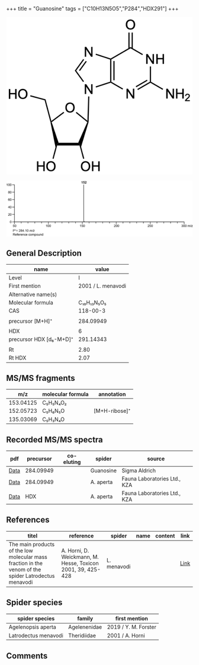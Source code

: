 +++
title = "Guanosine"
tags = ["C10H13N5O5","P284","HDX291"]
+++

![](/img/Guanosine.png)

![](/img_MSMS/284_Guanosine.png)

## General Description

| name                    | value              |
|-------------------------|--------------------|
| Level                   | I                  |
| First mention           | 2001 / L. menavodi |
| Alternative name(s)     |                    |
| Molecular formula       | C₁₀H₁₃N₅O₅         |
| CAS                     | 118-00-3           |
|                         |                    |
| precursor  [M+H]⁺       | 284.09949          |
|                         |                    |
| HDX                     | 6                  |
| precursor HDX [d₆-M+D]⁺ | 291.14343          |
|                         |                    |
| Rt                      | 2.80               |
| Rt HDX                  | 2.07               |

## MS/MS fragments

| m/z       | molecular formula | annotation    |
|-----------|-------------------|---------------|
| 153.04125 | C₅H₅N₄O₂          |               |
| 152.05723 | C₅H₆N₅O           | [M+H-ribose]⁺ |
| 135.03069 | C₅H₃N₄O           |               |

## Recorded MS/MS spectra

| pdf                                            | precursor | co-eluting | spider    | source                       |
|------------------------------------------------|-----------|------------|-----------|------------------------------|
| [Data](/pdf/284_Guanosine_2-77.pdf)            | 284.09949 |            | Guanosine | Sigma Aldrich                |
| [Data](/pdf/A-aperta/284_Guanosine_Aa.pdf)     | 284.09949 |            | A. aperta | Fauna Laboratories Ltd., KZA |
| [Data](/pdf/A-aperta/284_Guanosine_Aa_HDX.pdf) | HDX       |            | A. aperta | Fauna Laboratories Ltd., KZA |

## References

| titel                                                                                                | reference                                                   | spider      | name | content | link                                                                |
|------------------------------------------------------------------------------------------------------|-------------------------------------------------------------|-------------|------|---------|---------------------------------------------------------------------|
| The main products of the low molecular mass fraction in the venom of the spider Latrodectus menavodi | A. Horni, D. Weickmann, M. Hesse, Toxicon 2001, 39, 425-428 | L. menavodi |      |         | [Link](https://www.sciencedirect.com/science/article/pii/S0041010100001471) |

## Spider species
| spider species       | family        | first mention        |
|----------------------|---------------|----------------------|
| Agelenopsis aperta   | Agelenenidae  | 2019 / Y. M. Forster |
| Latrodectus menavodi | Theridiidae   | 2001 / A. Horni      |

## Comments